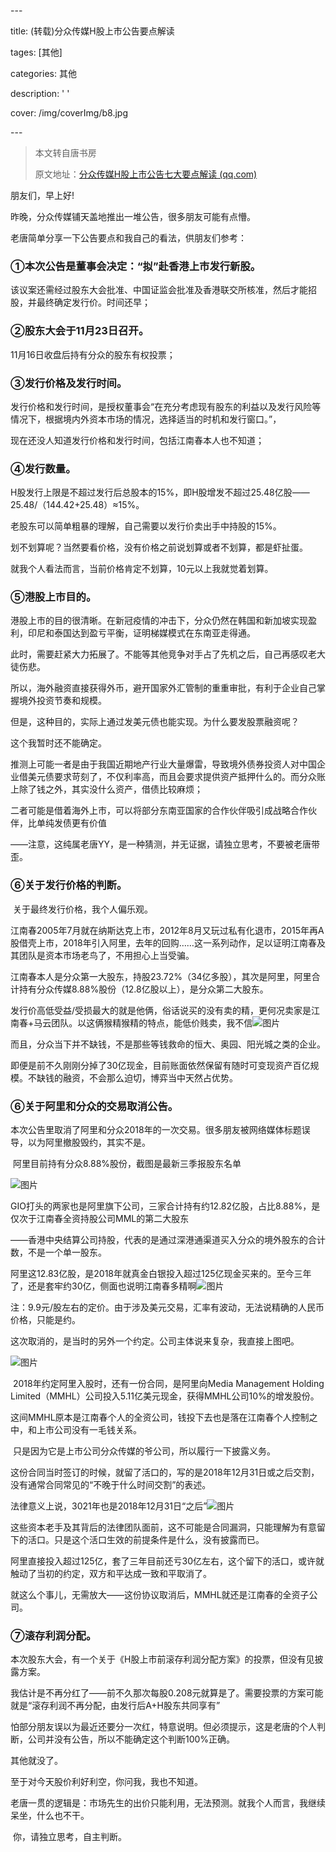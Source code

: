 \---

title: (转载)分众传媒H股上市公告要点解读



tages: [其他]



categories: 其他



description: '  '



cover: /img/coverImg/b8.jpg

\---



>本文转自唐书房
>
>原文地址：[分众传媒H股上市公告七大要点解读 (qq.com)](https://mp.weixin.qq.com/s?__biz=MzI5NzA5MDEzNg==&mid=2649986979&idx=1&sn=9a16a6a2a47309a3dff006e33e4b14c2&chksm=f4bd5a94c3cad3828400fc47834f15f751ffedccb0a805da72ddb4f67e4a9df6a501e693dd08&scene=21#wechat_redirect)

朋友们，早上好!

昨晚，分众传媒铺天盖地推出一堆公告，很多朋友可能有点懵。

老唐简单分享一下公告要点和我自己的看法，供朋友们参考：

### ①本次公告是董事会决定：“拟”赴香港上市发行新股。

该议案还需经过股东大会批准、中国证监会批准及香港联交所核准，然后才能招股，并最终确定发行价。时间还早；

### ②股东大会于11月23日召开。

11月16日收盘后持有分众的股东有权投票；

### ③发行价格及发行时间。

发行价格和发行时间，是授权董事会“在充分考虑现有股东的利益以及发行风险等情况下，根据境内外资本市场的情况，选择适当的时机和发行窗口。”，

现在还没人知道发行价格和发行时间，包括江南春本人也不知道；

### ④发行数量。

H股发行上限是不超过发行后总股本的15%，即H股增发不超过25.48亿股——25.48/（144.42+25.48）≈15%。

老股东可以简单粗暴的理解，自己需要以发行价卖出手中持股的15%。

划不划算呢？当然要看价格，没有价格之前说划算或者不划算，都是虾扯蛋。

就我个人看法而言，当前价格肯定不划算，10元以上我就觉着划算。

### ⑤港股上市目的。

​		港股上市的目的很清晰。在新冠疫情的冲击下，分众仍然在韩国和新加坡实现盈利，印尼和泰国达到盈亏平衡，证明梯媒模式在东南亚走得通。

此时，需要赶紧大力拓展了。不能等其他竞争对手占了先机之后，自己再感叹老大徒伤悲。

所以，海外融资直接获得外币，避开国家外汇管制的重重审批，有利于企业自己掌握境外投资节奏和规模。

但是，这种目的，实际上通过发美元债也能实现。为什么要发股票融资呢？

这个我暂时还不能确定。

推测上可能一者是由于我国近期地产行业大量爆雷，导致境外债券投资人对中国企业借美元债要求苛刻了，不仅利率高，而且会要求提供资产抵押什么的。而分众账上除了钱之外，其实没什么资产，借债比较麻烦；

二者可能是借着海外上市，可以将部分东南亚国家的合作伙伴吸引成战略合作伙伴，比单纯发债更有价值

——注意，这纯属老唐YY，是一种猜测，并无证据，请独立思考，不要被老唐带歪。

### ⑥关于发行价格的判断。

​		关于最终发行价格，我个人偏乐观。

江南春2005年7月就在纳斯达克上市，2012年8月又玩过私有化退市，2015年再A股借壳上市，2018年引入阿里，去年的回购……这一系列动作，足以证明江南春及其团队是资本市场老鸟了，不用担心上当受骗。

​		江南春本人是分众第一大股东，持股23.72%（34亿多股），其次是阿里，阿里合计持有分众传媒8.88%股份（12.8亿股以上），是分众第二大股东。

​		发行价高低受益/受损最大的就是他俩，俗话说买的没有卖的精，更何况卖家是江南春+马云团队。以这俩猴精猴精的特点，能低价贱卖，我不信![图片](https://mmbiz.qpic.cn/sz_mmbiz_png/kte008W0h6K8Sa4kLhvqqonoGiahs22qoRSUUmJWdee8ibIZmA9m1vMuJDPE6GknhZhFGWl0xz5QCkibbad62N5jg/640?wx_fmt=png&tp=webp&wxfrom=5&wx_lazy=1&wx_co=1)

​		而且，分众当下并不缺钱，不是那些等钱救命的恒大、奥园、阳光城之类的企业。

即便是前不久刚刚分掉了30亿现金，目前账面依然保留有随时可变现资产百亿规模。不缺钱的融资，不会那么迫切，博弈当中天然占优势。

### ⑥关于阿里和分众的交易取消公告。

​		本次公告里取消了阿里和分众2018年的一次交易。很多朋友被网络媒体标题误导，以为阿里撤股毁约，其实不是。

​		阿里目前持有分众8.88%股份，截图是最新三季报股东名单

![图片](https://mmbiz.qpic.cn/sz_mmbiz_png/kte008W0h6K8Sa4kLhvqqonoGiahs22qozrW4ibMia8FwzxBg7RKxNSlyXtVwibOW5y9edlnd41HclS8fpIAUkKqNg/640?wx_fmt=png&tp=webp&wxfrom=5&wx_lazy=1&wx_co=1)

​		GIO打头的两家也是阿里旗下公司，三家合计持有约12.82亿股，占比8.88%，是仅次于江南春全资持股公司MML的第二大股东

——香港中央结算公司持股，代表的是通过深港通渠道买入分众的境外股东的合计数，不是一个单一股东。

​		阿里这12.83亿股，是2018年就真金白银投入超过125亿现金买来的。至今三年了，还是套牢约30亿，侧面也说明江南春多精啊![图片](https://mmbiz.qpic.cn/sz_mmbiz_png/kte008W0h6K8Sa4kLhvqqonoGiahs22qoU78uXcEG3Zn6loW7qtdh2ZGliaOYJHl1uezaZ4NdMpkAA7g9Q4vbCBA/640?wx_fmt=png&tp=webp&wxfrom=5&wx_lazy=1&wx_co=1)

注：9.9元/股左右的定价。由于涉及美元交易，汇率有波动，无法说精确的人民币价格，只能是约。

这次取消的，是当时的另外一个约定。公司主体说来复杂，我直接上图吧。

![图片](https://mmbiz.qpic.cn/sz_mmbiz_png/kte008W0h6K8Sa4kLhvqqonoGiahs22qoY4XYj9coLLh3PamVBQZtqPDA9BbJGAXwiaFCPevEdDNL4zp70LEJWNQ/640?wx_fmt=png&tp=webp&wxfrom=5&wx_lazy=1&wx_co=1)

​		2018年约定阿里入股时，还有一份合同，是阿里向Media Management Holding Limited（MMHL）公司投入5.11亿美元现金，获得MMHL公司10%的增发股份。

这间MMHL原本是江南春个人的全资公司，钱投下去也是落在江南春个人控制之中，和上市公司没有一毛钱关系。

​		只是因为它是上市公司分众传媒的爷公司，所以履行一下披露义务。

这份合同当时签订的时候，就留了活口的，写的是2018年12月31日或之后交割，没有通常合同常见的“不晚于什么时间交割”的表述。

法律意义上说，3021年也是2018年12月31日“之后”![图片](https://mmbiz.qpic.cn/sz_mmbiz_png/kte008W0h6K8Sa4kLhvqqonoGiahs22qoR1ut2xYMlB9DJLibnqkx4tGPpaREg9aDkiat0nDOHxmYpO5Qmyeev1ibA/640?wx_fmt=png&tp=webp&wxfrom=5&wx_lazy=1&wx_co=1)

这些资本老手及其背后的法律团队面前，这不可能是合同漏洞，只能理解为有意留下的活口。只是这个活口生效的前提条件是什么，没有披露而已。

阿里直接投入超过125亿，套了三年目前还亏30亿左右，这个留下的活口，或许就触动了当初的约定，双方和平达成一致和平取消了。

就这么个事儿，无需放大——这份协议取消后，MMHL就还是江南春的全资子公司。

### ⑦滚存利润分配。

​		本次股东大会，有一个关于《H股上市前滚存利润分配方案》的投票，但没有见披露方案。

我估计是不再分红了——前不久那次每股0.208元就算是了。需要投票的方案可能就是“滚存利润不再分配，由发行后A+H股东共同享有”

怕部分朋友误以为最近还要分一次红，特意说明。但必须提示，这是老唐的个人判断，公司并没有公告，所以不能确定这个判断100%正确。

其他就没了。

至于对今天股价利好利空，你问我，我也不知道。

老唐一贯的逻辑是：市场先生的出价只能利用，无法预测。就我个人而言，我继续呆坐，什么也不干。

​	你，请独立思考，自主判断。